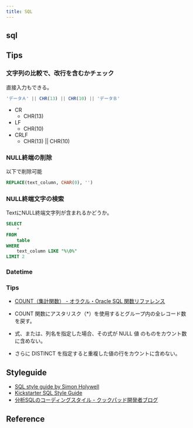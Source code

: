 ```yaml
---
title: SQL
---
```


## sql


## Tips


### 文字列の比較で、改行を含むかチェック
直接入力もできる。

```sql
'データＡ' || CHR(13) || CHR(10) || 'データＢ'
```

* CR
    * CHR(13)
* LF
    * CHR(10)
* CRLF
    * CHR(13) || CHR(10) 

### NULL終端の削除
以下で削除可能

```sql
REPLACE(text_column, CHAR(0), '')
```

### NULL終端文字の検索
TextにNULL終端文字列が含まれるかどうか。

```sql
SELECT
    *
FROM
    table
WHERE
    text_column LIKE "%\0%"
LIMIT 2
```

### Datetime



### Tips
* [COUNT（集計関数） - オラクル・Oracle SQL 関数リファレンス](http://www.shift-the-oracle.com/sql/aggregate-functions/count.html)

* COUNT 関数にアスタリスク（*）を使用するとグループ内の全レコード数を戻す。
* 式、または、列名を指定した場合、その式が NULL 値 のものをカウント数に含めない。
* さらに DISTINCT を指定すると重複した値の行をカウントに含めない。

## Styleguide
* [SQL style guide by Simon Holywell](http://www.sqlstyle.guide/)
* [Kickstarter SQL Style Guide](https://gist.github.com/fredbenenson/7bb92718e19138c20591)
* [分析SQLのコーディングスタイル - クックパッド開発者ブログ](http://techlife.cookpad.com/entry/2016/11/09/000033)


## Reference

